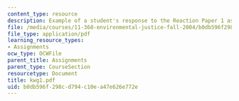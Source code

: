 ```yaml
---
content_type: resource
description: Example of a student's response to the Reaction Paper 1 assignment.
file: /media/courses/11-368-environmental-justice-fall-2004/b0db596f298cd794c10ea47e626e772e_kwg1.pdf
file_type: application/pdf
learning_resource_types:
- Assignments
ocw_type: OCWFile
parent_title: Assignments
parent_type: CourseSection
resourcetype: Document
title: kwg1.pdf
uid: b0db596f-298c-d794-c10e-a47e626e772e
---
```

